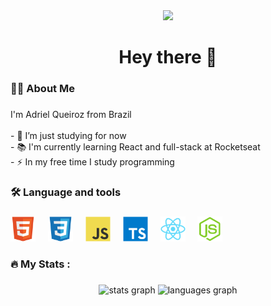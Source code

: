 <div align="center">
  <img height="150" src="https://camo.githubusercontent.com/62da68eb62b1e5f175f7d1f0191dd89a653d7908feb22d37d4a0ab07365d6791/68747470733a2f2f6d656469612e67697068792e636f6d2f6d656469612f4d3967624264396e6244724f5475314d71782f67697068792e676966"  />
</div>

###

###

<h1 align="center">Hey there 👋</h1>

###

<h3 align="left">👩‍💻  About Me</h3>

###

<p align="left">I'm Adriel Queiroz from Brazil<br><br>- 🔭 I’m just studying for now <br>- 📚 I'm currently learning React and full-stack at Rocketseat<br>- ⚡ In my free time I study programming</p>

###

<h3 align="left">🛠 Language and tools</h3>

###

<div align="left">
  <img src="https://github.com/devicons/devicon/blob/v2.15.1/icons/html5/html5-original.svg" height="40" alt="html logo"  />
  <img width="12" />
  <img src="https://github.com/devicons/devicon/blob/v2.15.1/icons/css3/css3-original.svg" height="40" alt="css logo"  />
  <img width="12" />
  <img src="https://github.com/devicons/devicon/blob/v2.15.1/icons/javascript/javascript-original.svg" height="40" alt="js logo"  />
  <img width="12" />
  <img src="https://github.com/devicons/devicon/blob/v2.15.1/icons/typescript/typescript-original.svg" height="40" alt="ts logo"  />
  <img width="12" />
  <img src="https://github.com/devicons/devicon/blob/v2.15.1/icons/react/react-original.svg" height="40" alt="react logo"  />
  <img width="12" />
  <img src="https://github.com/devicons/devicon/blob/v2.15.1/icons/nodejs/nodejs-original.svg" height="40" alt="nodejs logo"  />
  <img width="12" />
</div>

###

<h3 align="left">🔥   My Stats :</h3>

###

<div align="center">
  <img src="https://github-readme-stats.vercel.app/api?username=adrielqueiroz2006&hide_title=false&hide_rank=false&show_icons=true&include_all_commits=true&count_private=true&disable_animations=false&theme=dracula&locale=en&hide_border=false" height="150" alt="stats graph"  />
  <img src="https://github-readme-stats.vercel.app/api/top-langs?username=adrielqueiroz2006&locale=en&hide_title=false&layout=compact&card_width=320&langs_count=5&theme=dracula&hide_border=false" height="150" alt="languages graph"  />
</div>

###
